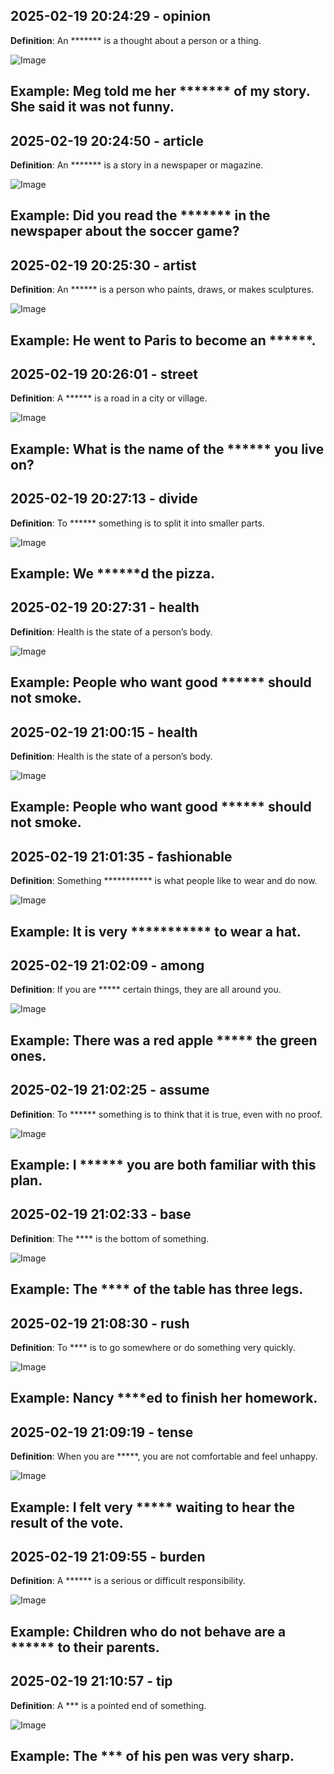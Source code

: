 ## 2025-02-19 20:24:29 - opinion
**Definition**: An ******* is a thought about a person or a thing.

![Image](https://raw.githubusercontent.com/toledorodrigow/Anki-Flashcard/main/English/images/opinion_20250219202429.jpg)

**Example**: Meg told me her ******* of my story. She said it was not funny.
---
## 2025-02-19 20:24:50 - article
**Definition**: An ******* is a story in a newspaper or magazine.

![Image](https://raw.githubusercontent.com/toledorodrigow/Anki-Flashcard/main/English/images/article_20250219202450.jpg)

**Example**: Did you read the ******* in the newspaper about the soccer game?
---
## 2025-02-19 20:25:30 - artist
**Definition**: An ****** is a person who paints, draws, or makes sculptures.

![Image](https://raw.githubusercontent.com/toledorodrigow/Anki-Flashcard/main/English/images/artist_20250219202530.jpg)

**Example**: He went to Paris to become an ******.
---
## 2025-02-19 20:26:01 - street
**Definition**: A ****** is a road in a city or village.

![Image](https://raw.githubusercontent.com/toledorodrigow/Anki-Flashcard/main/English/images/street_20250219202601.jpg)

**Example**: What is the name of the ****** you live on?
---
## 2025-02-19 20:27:13 - divide
**Definition**: To ****** something is to split it into smaller parts.

![Image](https://raw.githubusercontent.com/toledorodrigow/Anki-Flashcard/main/English/images/divide_20250219202713.jpg)

**Example**: We ******d the pizza.
---
## 2025-02-19 20:27:31 - health
**Definition**: Health is the state of a person’s body.

![Image](https://raw.githubusercontent.com/toledorodrigow/Anki-Flashcard/main/English/images/health_20250219202731.jpg)

**Example**: People who want good ****** should not smoke.
---
## 2025-02-19 21:00:15 - health
**Definition**: Health is the state of a person’s body.

![Image](https://raw.githubusercontent.com/toledorodrigow/Anki-Flashcard/main/English/images/health_20250219210015.jpg)

**Example**: People who want good ****** should not smoke.
---
## 2025-02-19 21:01:35 - fashionable
**Definition**: Something *********** is what people like to wear and do now.

![Image](https://raw.githubusercontent.com/toledorodrigow/Anki-Flashcard/main/English/images/fashionable_20250219210135.jpg)

**Example**: It is very *********** to wear a hat.
---
## 2025-02-19 21:02:09 - among
**Definition**: If you are ***** certain things, they are all around you.

![Image](https://raw.githubusercontent.com/toledorodrigow/Anki-Flashcard/main/English/images/among_20250219210209.jpg)

**Example**: There was a red apple ***** the green ones.
---
## 2025-02-19 21:02:25 - assume
**Definition**: To ****** something is to think that it is true, even with no proof.

![Image](https://raw.githubusercontent.com/toledorodrigow/Anki-Flashcard/main/English/images/assume_20250219210225.jpg)

**Example**: I ****** you are both familiar with this plan.
---
## 2025-02-19 21:02:33 - base
**Definition**: The **** is the bottom of something.

![Image](https://raw.githubusercontent.com/toledorodrigow/Anki-Flashcard/main/English/images/base_20250219210233.jpg)

**Example**: The **** of the table has three legs.
---
## 2025-02-19 21:08:30 - rush
**Definition**: To **** is to go somewhere or do something very quickly.

![Image](https://raw.githubusercontent.com/toledorodrigow/Anki-Flashcard/main/English/images/rush_20250219210830.jpg)

**Example**: Nancy ****ed to finish her homework.
---
## 2025-02-19 21:09:19 - tense
**Definition**: When you are *****, you are not comfortable and feel unhappy.

![Image](https://raw.githubusercontent.com/toledorodrigow/Anki-Flashcard/main/English/images/tense_20250219210919.jpg)

**Example**: I felt very ***** waiting to hear the result of the vote.
---
## 2025-02-19 21:09:55 - burden
**Definition**: A ****** is a serious or difficult responsibility.

![Image](https://raw.githubusercontent.com/toledorodrigow/Anki-Flashcard/main/English/images/burden_20250219210955.jpg)

**Example**: Children who do not behave are a ****** to their parents.
---
## 2025-02-19 21:10:57 - tip
**Definition**: A *** is a pointed end of something.

![Image](https://raw.githubusercontent.com/toledorodrigow/Anki-Flashcard/main/English/images/tip_20250219211057.jpg)

**Example**: The *** of his pen was very sharp.
---
